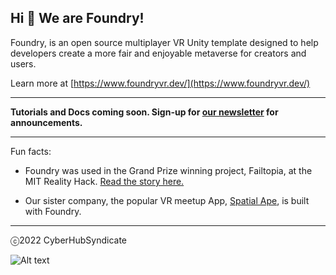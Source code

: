 ## Hi 👋 We are Foundry!

Foundry, is an open source multiplayer VR Unity template designed to help developers create a more fair and enjoyable metaverse for creators and users.

Learn more at [https://www.foundryvr.dev/](https://www.foundryvr.dev/)

---

**Tutorials and Docs coming soon. Sign-up for [our newsletter](https://www.foundryvr.dev/) for announcements.**

---
Fun facts:

* Foundry was used in the Grand Prize winning project, Failtopia, at the MIT Reality Hack. [Read the story here.](https://nowandten.substack.com/p/winning-the-reality-hack-in-my-heart)

* Our sister company, the popular VR meetup App, [Spatial Ape](discord.gg/GHFKqDkxkQ), is built with Foundry.

---

ⓒ2022 CyberHubSyndicate

![Alt text](https://pbs.twimg.com/media/FmyhDcJXgAAGZAZ?format=jpg&name=4096x4096)

<!--

**Here are some ideas to get you started:**

🙋‍♀️ A short introduction - what is your organization all about?
🌈 Contribution guidelines - how can the community get involved?
👩‍💻 Useful resources - where can the community find your docs? Is there anything else the community should know?
🍿 Fun facts - what does your team eat for breakfast?
🧙 Remember, you can do mighty things with the power of [Markdown](https://docs.github.com/github/writing-on-github/getting-started-with-writing-and-formatting-on-github/basic-writing-and-formatting-syntax)
-->
